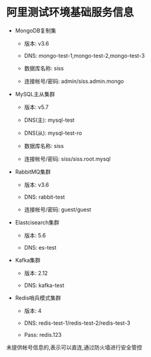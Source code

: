 # 阿里测试环境基础服务信息

- MongoDB复制集
  
  - 版本: v3.6
  
  - DNS: mongo-test-1,mongo-test-2,mongo-test-3

  - 数据库名称: siss

  - 连接帐号/密码: admin/siss.admin.mongo
  
- MySQL主从集群
  
  - 版本: v5.7
  
  - DNS(主): mysql-test
  
  - DNS(从): mysql-test-ro

  - 数据库名称: siss
  
  - 连接帐号/密码: siss/siss.root.mysql

- RabbitMQ集群
  
  - 版本: v3.6
  
  - DNS: rabbit-test

  - 连接帐号/密码: guest/guest
  
- Elastcisearch集群
  
  - 版本: 5.6
  
  - DNS: es-test

- Kafka集群
  
  - 版本: 2.12

  - DNS: kafka-test

- Redis哨兵模式集群
  
  - 版本: 4

  - DNS: redis-test-1/redis-test-2/redis-test-3
  
  - Pass: redis.123

未提供帐号信息的,表示可以直连,通过防火墙进行安全管控